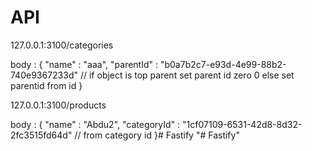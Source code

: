 # API

127.0.0.1:3100/categories

body : {
  "name" : "aaa",
  "parentId" : "b0a7b2c7-e93d-4e99-88b2-740e9367233d" // if object is top parent set parent id zero 0 else set parentid from id
}

127.0.0.1:3100/products

body : {
  "name" : "Abdu2",
  "categoryId" : "1cf07109-6531-42d8-8d32-2fc3515fd64d" // from category id
}#   F a s t i f y  
 "# Fastify" 
